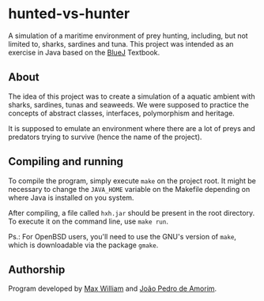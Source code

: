 # hunted-vs-hunter

A simulation of a maritime environment of prey hunting, including, but not
limited to, sharks, sardines and tuna. This project was intended as an exercise
in Java based on the [BlueJ](www.bluej.org) Textbook.

## About

The idea of this project was to create a simulation of a aquatic ambient with
sharks, sardines, tunas and seaweeds. We were supposed to practice the concepts
of abstract classes, interfaces, polymorphism and heritage.

It is supposed to emulate an environment where there are a lot of preys and
predators trying to survive (hence the name of the project).

## Compiling and running

To compile the program, simply execute `make` on the project root. It might be
necessary to change the `JAVA_HOME` variable on the Makefile depending on where
Java is installed on you system.

After compiling, a file called `hxh.jar` should be present in the root
directory. To execute it on the command line, use `make run`.

Ps.: For OpenBSD users, you'll need to use the GNU's version of `make`, which is
downloadable via the package `gmake`.

## Authorship

Program developed by [Max William](github.com/maxwillf) and [João Pedro de
Amorim](github.com/heartb1t).
